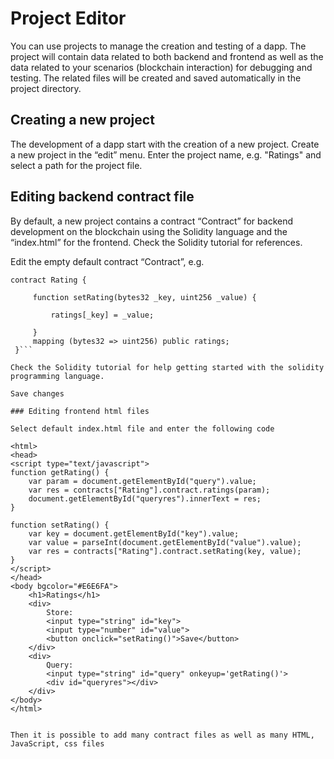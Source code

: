 # Project Editor

You can use projects to manage the creation and testing of a dapp. The project will contain data related to both backend and frontend as well as the data related to your scenarios (blockchain interaction) for debugging and testing. The related files will be created and saved automatically in the project directory.

## Creating a new project

The development of a dapp start with the creation of a new project.
Create a new project in the “edit” menu. Enter the project name, e.g. "Ratings" and select a path for the project file.

## Editing backend contract file 

By default, a new project contains a contract “Contract” for backend development on the blockchain using the Solidity language and the “index.html” for the frontend. Check the Solidity tutorial for references. 

Edit the empty default contract “Contract”, e.g. 
   
   ```
   contract Rating {
        
        function setRating(bytes32 _key, uint256 _value) {
        
            ratings[_key] = _value;
        
        }
        mapping (bytes32 => uint256) public ratings;
    }```

Check the Solidity tutorial for help getting started with the solidity programming language.

Save changes

### Editing frontend html files

Select default index.html file and enter the following code
  ```
   <!doctype>
    <html>
    <head>
    <script type="text/javascript">
    function getRating() {
        var param = document.getElementById("query").value;
        var res = contracts["Rating"].contract.ratings(param);
        document.getElementById("queryres").innerText = res;
    }

    function setRating() {
        var key = document.getElementById("key").value;
        var value = parseInt(document.getElementById("value").value);
        var res = contracts["Rating"].contract.setRating(key, value);
    }
    </script>
    </head>
    <body bgcolor="#E6E6FA">
        <h1>Ratings</h1>
        <div>
            Store:
            <input type="string" id="key">
            <input type="number" id="value">
            <button onclick="setRating()">Save</button>
        </div>
        <div>
            Query:
            <input type="string" id="query" onkeyup='getRating()'>
            <div id="queryres"></div>
        </div>
    </body>
    </html>
```

Then it is possible to add many contract files as well as many HTML, JavaScript, css files


